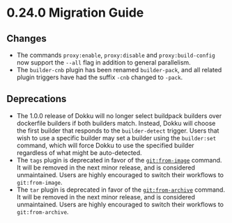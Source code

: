# 0.24.0 Migration Guide

## Changes

- The commands `proxy:enable`, `proxy:disable` and `proxy:build-config` now support the `--all` flag in addition to general parallelism.
- The `builder-cnb` plugin has been renamed `builder-pack`, and all related plugin triggers have had the suffix `-cnb` changed to `-pack`.

## Deprecations

- The 1.0.0 release of Dokku will no longer select buildpack builders over dockerfile builders if both builders match. Instead, Dokku will choose the first builder that responds to the `builder-detect` trigger. Users that wish to use a specific builder may set a builder using the `builder:set` command, which will force Dokku to use the specified builder regardless of what might be auto-detected.
- The `tags` plugin is deprecated in favor of the [`git:from-image`](/deployment/methods/git#initializing-an-app-repository-from-a-docker-image) command. It will be removed in the next minor release, and is considered unmaintained. Users are highly encouraged to switch their workflows to `git:from-image`.
- The `tar` plugin is deprecated in favor of the [`git:from-archive`](/deployment/methods/git#initializing-an-app-repository-from-an-archive-file) command. It will be removed in the next minor release, and is considered unmaintained. Users are highly encouraged to switch their workflows to `git:from-archive`.

